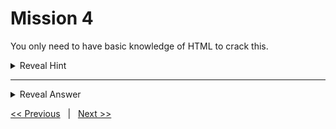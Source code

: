 # Mission 4

You only need to have basic knowledge of HTML to crack this.

<details>
  <summary> Reveal Hint </summary>
  
  **Hint:** Take a closer look at the elements of the HTML form.
  
</details>

---

<details>
  <summary> Reveal Answer </summary>
  
  **Answer:** You can see that there is a hidden child element of the form. The value of this hidden element is the email address the password is sent to.

  **Note:** You can only use the email address you used to register your account else the mail will not be sent. 

  <details>
  <summary>Reveal for Dummies</summary>

  **For Dummies:** Change the email address to your own email 'example@gmail.com' and click on send button. Then check your mail. And, you will see that a mail is sent to you.

  </details>
  
</details>

[<< Previous](../Mission%203/) &nbsp;&nbsp;|&nbsp;&nbsp; [Next >>](../Mission%205/)
